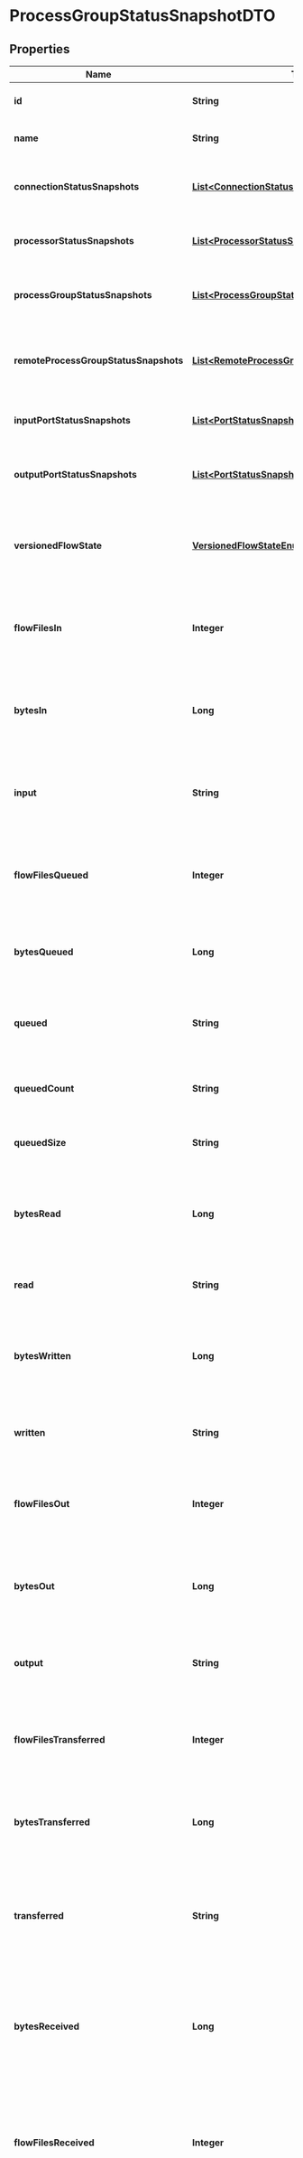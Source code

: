 

# ProcessGroupStatusSnapshotDTO

## Properties

Name | Type | Description | Notes
------------ | ------------- | ------------- | -------------
**id** | **String** | The id of the process group. |  [optional]
**name** | **String** | The name of this process group. |  [optional]
**connectionStatusSnapshots** | [**List&lt;ConnectionStatusSnapshotEntity&gt;**](ConnectionStatusSnapshotEntity.md) | The status of all connections in the process group. |  [optional]
**processorStatusSnapshots** | [**List&lt;ProcessorStatusSnapshotEntity&gt;**](ProcessorStatusSnapshotEntity.md) | The status of all processors in the process group. |  [optional]
**processGroupStatusSnapshots** | [**List&lt;ProcessGroupStatusSnapshotEntity&gt;**](ProcessGroupStatusSnapshotEntity.md) | The status of all process groups in the process group. |  [optional]
**remoteProcessGroupStatusSnapshots** | [**List&lt;RemoteProcessGroupStatusSnapshotEntity&gt;**](RemoteProcessGroupStatusSnapshotEntity.md) | The status of all remote process groups in the process group. |  [optional]
**inputPortStatusSnapshots** | [**List&lt;PortStatusSnapshotEntity&gt;**](PortStatusSnapshotEntity.md) | The status of all input ports in the process group. |  [optional]
**outputPortStatusSnapshots** | [**List&lt;PortStatusSnapshotEntity&gt;**](PortStatusSnapshotEntity.md) | The status of all output ports in the process group. |  [optional]
**versionedFlowState** | [**VersionedFlowStateEnum**](#VersionedFlowStateEnum) | The current state of the Process Group, as it relates to the Versioned Flow |  [optional]
**flowFilesIn** | **Integer** | The number of FlowFiles that have come into this ProcessGroup in the last 5 minutes |  [optional]
**bytesIn** | **Long** | The number of bytes that have come into this ProcessGroup in the last 5 minutes |  [optional]
**input** | **String** | The input count/size for the process group in the last 5 minutes (pretty printed). |  [optional]
**flowFilesQueued** | **Integer** | The number of FlowFiles that are queued up in this ProcessGroup right now |  [optional]
**bytesQueued** | **Long** | The number of bytes that are queued up in this ProcessGroup right now |  [optional]
**queued** | **String** | The count/size that is queued in the the process group. |  [optional]
**queuedCount** | **String** | The count that is queued for the process group. |  [optional]
**queuedSize** | **String** | The size that is queued for the process group. |  [optional]
**bytesRead** | **Long** | The number of bytes read by components in this ProcessGroup in the last 5 minutes |  [optional]
**read** | **String** | The number of bytes read in the last 5 minutes. |  [optional]
**bytesWritten** | **Long** | The number of bytes written by components in this ProcessGroup in the last 5 minutes |  [optional]
**written** | **String** | The number of bytes written in the last 5 minutes. |  [optional]
**flowFilesOut** | **Integer** | The number of FlowFiles transferred out of this ProcessGroup in the last 5 minutes |  [optional]
**bytesOut** | **Long** | The number of bytes transferred out of this ProcessGroup in the last 5 minutes |  [optional]
**output** | **String** | The output count/size for the process group in the last 5 minutes. |  [optional]
**flowFilesTransferred** | **Integer** | The number of FlowFiles transferred in this ProcessGroup in the last 5 minutes |  [optional]
**bytesTransferred** | **Long** | The number of bytes transferred in this ProcessGroup in the last 5 minutes |  [optional]
**transferred** | **String** | The count/size transferred to/from queues in the process group in the last 5 minutes. |  [optional]
**bytesReceived** | **Long** | The number of bytes received from external sources by components within this ProcessGroup in the last 5 minutes |  [optional]
**flowFilesReceived** | **Integer** | The number of FlowFiles received from external sources by components within this ProcessGroup in the last 5 minutes |  [optional]
**received** | **String** | The count/size sent to the process group in the last 5 minutes. |  [optional]
**bytesSent** | **Long** | The number of bytes sent to an external sink by components within this ProcessGroup in the last 5 minutes |  [optional]
**flowFilesSent** | **Integer** | The number of FlowFiles sent to an external sink by components within this ProcessGroup in the last 5 minutes |  [optional]
**sent** | **String** | The count/size sent from this process group in the last 5 minutes. |  [optional]
**activeThreadCount** | **Integer** | The active thread count for this process group. |  [optional]
**terminatedThreadCount** | **Integer** | The number of threads currently terminated for the process group. |  [optional]



## Enum: VersionedFlowStateEnum

Name | Value
---- | -----
LOCALLY_MODIFIED | &quot;LOCALLY_MODIFIED&quot;
STALE | &quot;STALE&quot;
LOCALLY_MODIFIED_AND_STALE | &quot;LOCALLY_MODIFIED_AND_STALE&quot;
UP_TO_DATE | &quot;UP_TO_DATE&quot;
SYNC_FAILURE | &quot;SYNC_FAILURE&quot;



